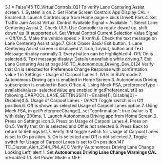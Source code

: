 3.1 = False145 TC_VirtualControls_021 To verify Lane Centering Assist screen. 1. System is on.2. Set Home Screen Controls App Display CAL = Enabled.3. Launch Controls app from Home page-> click Drive& Park.4. Set Traffic Jam Assist Virtual Control Available Signal = Available. 1. Select Lane Centering Assist.2. Check UI.3. Use Controller to rotate down/ up, shift down/ up (if supported).4. Set Virtual Control Current Selection Value Signal = Off/On.5. Make the vehicle speed > 8 km/h.6. Check the text message on Lane Centering Assist page.7. Click Close/ Back/ Exit button. 1. Lane Centering Assist screen is displayed.2. Icon, Layout, button and Text Message display normally.3. Every button can be highlighted.4. Off/ On is selected.6. Text message display: Details unavailable while driving.7. Exit Lane Centering Assist page.146 TC_Autonomous_Driving_Dev_0124 Verify that On is selected for Preference Change Response with confirmation value 1 in Settings - Usage of Carpool Lanes 1. IVI is in RUN mode.2. Autonomous Driving app is enabled in Home Screen.3. Autonomous Driving subscription is enabled in Back Office.4. Using Mock FSA, preferenceType - availableValues- selectedValue are enabled in getPreferenceList() as following:CARPOOL_LANE_SETTINGS[11] - Enable[1], Disable[0] - Disable[0]5. Usage of Carpool Lanes - On/Off Toggle switch is in Off position.6. Off is shown as selected Usage of Carpool Lanes option.7. Using Mock FSA, in getPreferenceChange(), set "confirmation": true (value is 1) with delay 200ms. 1. Launch Autonomous Driving app from Home Screen.2. Press on Settings icon.3. Press on Usage of Carpool Lanes.4. Press on On.5. Verify that On is selected and Off is not selected.6. Press Back to return to Settings list.7. Verify that toggle switch for Usage of Carpool Lanes is set to On position. 5. On is selected and Off is not selected.7. Toggle switch for Usage of Carpool Lanes is set to On position.147 TC_Cluster_Alert_2144_PM_ACC Verify 'Autonomous Driving Lane Change Looking Left' alert 1. Set **Autonomous Driving Lane Change Warnings CAL** = Enabled 1.1. Set Power Mode = OFF